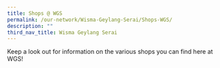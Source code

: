 ```yaml
---
title: Shops @ WGS
permalink: /our-network/Wisma-Geylang-Serai/Shops-WGS/
description: ""
third_nav_title: Wisma Geylang Serai
---
```


Keep a look out for information on the various shops you can find here at WGS!